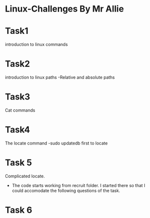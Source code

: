 # Linux-Challenges By Mr Allie

# Task1
  introduction to linux commands
# Task2
  introduction to linux paths
  -Relative and absolute paths
# Task3
  Cat commands
# Task4
  The locate command
  -sudo updatedb first to locate
# Task 5
  Complicated locate.
  - The code starts working from recruit folder.
  I started there so that I could accomodate the following questions of the task. 
# Task 6
  